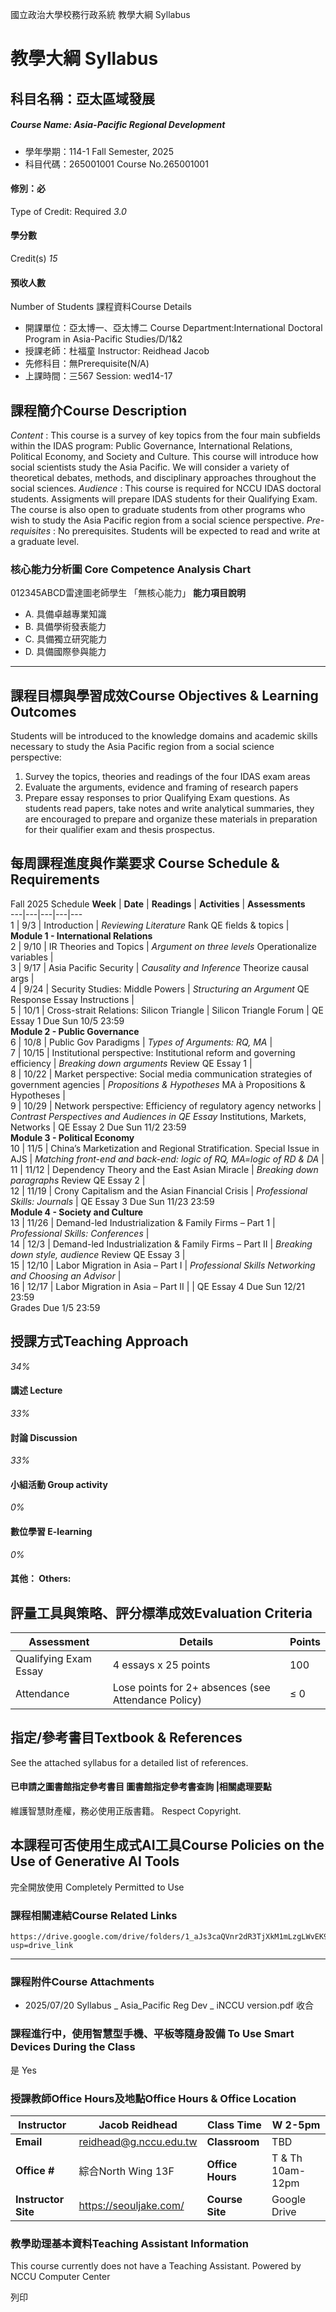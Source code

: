國立政治大學校務行政系統 教學大綱 Syllabus
# 教學大綱 Syllabus
##  科目名稱：亞太區域發展 
#####  Course Name: Asia-Pacific Regional Development
  * 學年學期：114-1 Fall Semester, 2025 
  * 科目代碼：265001001 Course No.265001001


#### 修別：必
Type of Credit: Required 
_3.0_
#### 學分數
Credit(s)
_15_
#### 預收人數
Number of Students
課程資料Course Details
  * 開課單位：亞太博一、亞太博二 Course Department:International Doctoral Program in Asia-Pacific Studies/D/1&2 
  * 授課老師：杜福童 Instructor: Reidhead Jacob 
  * 先修科目：無Prerequisite(N/A)
  * 上課時間：三567 Session: wed14-17


##  課程簡介Course Description
_Content_ : This course is a survey of key topics from the four main subfields within the IDAS program: Public Governance, International Relations, Political Economy, and Society and Culture. This course will introduce how social scientists study the Asia Pacific. We will consider a variety of theoretical debates, methods, and disciplinary approaches throughout the social sciences.
_Audience_ : This course is required for NCCU IDAS doctoral students. Assigments will prepare IDAS students for their Qualifying Exam. The course is also open to graduate students from other programs who wish to study the Asia Pacific region from a social science perspective.
_Pre-requisites_ : No prerequisites. Students will be expected to read and write at a graduate level.
###  核心能力分析圖 Core Competence Analysis Chart
012345ABCD雷達圖老師學生
「無核心能力」 
**能力項目說明**
  * A. 具備卓越專業知識
  * B. 具備學術發表能力
  * C. 具備獨立研究能力
  * D. 具備國際參與能力


* * *
##  課程目標與學習成效Course Objectives & Learning Outcomes 
Students will be introduced to the knowledge domains and academic skills necessary to study the Asia Pacific region from a social science perspective:
1. Survey the topics, theories and readings of the four IDAS exam areas
2. Evaluate the arguments, evidence and framing of research papers
3. Prepare essay responses to prior Qualifying Exam questions.
As students read papers, take notes and write analytical summaries, they are encouraged to prepare and organize these materials in preparation for their qualifier exam and thesis prospectus.
##  每周課程進度與作業要求 Course Schedule & Requirements
Fall 2025 Schedule
**Week** |  **Date** |  **Readings** |  **Activities** |  **Assessments**  
---|---|---|---|---  
1 |  9/3 |  Introduction |  _Reviewing Literature_ Rank QE fields & topics |   
**Module 1 - International Relations**  
2 |  9/10 |  IR Theories and Topics |  _Argument on three levels_ Operationalize variables |   
3 |  9/17 |  Asia Pacific Security |  _Causality and Inference_ Theorize causal args |   
4 |  9/24 |  Security Studies: Middle Powers |  _Structuring an Argument_ QE Response Essay Instructions |   
5 |  10/1 |  Cross-strait Relations: Silicon Triangle |  Silicon Triangle Forum |  QE Essay 1 Due Sun 10/5 23:59  
**Module 2 - Public Governance**  
6 |  10/8 |  Public Gov Paradigms |  _Types of Arguments: RQ, MA_ |   
7 |  10/15 |  Institutional perspective: Institutional reform and governing efficiency |  _Breaking down arguments_ Review QE Essay 1 |   
8 |  10/22 |  Market perspective: Social media communication strategies of government agencies |  _Propositions & Hypotheses_ MA à Propositions & Hypotheses |   
9 |  10/29 |  Network perspective: Efficiency of regulatory agency networks |  _Contrast Perspectives and Audiences in QE Essay_ Institutions, Markets, Networks |  QE Essay 2 Due Sun 11/2 23:59  
**Module 3 - Political Economy**  
10 |  11/5 |  China’s Marketization and Regional Stratification. Special Issue in AJS |  _Matching front-end and back-end: logic of RQ, MA=logic of RD & DA_ |   
11 |  11/12 |  Dependency Theory and the East Asian Miracle |  _Breaking down paragraphs_ Review QE Essay 2 |   
12 |  11/19 |  Crony Capitalism and the Asian Financial Crisis |  _Professional Skills: Journals_ |  QE Essay 3 Due Sun 11/23 23:59  
**Module 4 - Society and Culture**  
13 |  11/26 |  Demand-led Industrialization & Family Firms – Part 1 |  _Professional Skills: Conferences_ |   
14 |  12/3 |  Demand-led Industrialization & Family Firms – Part II |  _Breaking down style, audience_ Review QE Essay 3 |   
15 |  12/10 |  Labor Migration in Asia – Part I |  _Professional Skills Networking and Choosing an Advisor_ |   
16 |  12/17 |  Labor Migration in Asia – Part II |  |  QE Essay 4 Due Sun 12/21 23:59  
Grades Due 1/5 23:59  
##  授課方式Teaching Approach
_34%_
####  講述 Lecture
_33%_
####  討論 Discussion
_33%_
####  小組活動 Group activity
_0%_
####  數位學習 E-learning
_0%_
####  其他： Others:
##  評量工具與策略、評分標準成效Evaluation Criteria
**Assessment** |  **Details** |  **Points**  
---|---|---  
Qualifying Exam Essay |  4 essays x 25 points |  100  
Attendance |  Lose points for 2+ absences (see Attendance Policy) |  ≤ 0  
##  指定/參考書目Textbook & References
See the attached syllabus for a detailed list of references.
####  已申請之圖書館指定參考書目  圖書館指定參考書查詢 |相關處理要點
維護智慧財產權，務必使用正版書籍。 Respect Copyright.
##  本課程可否使用生成式AI工具Course Policies on the Use of Generative AI Tools
完全開放使用 Completely Permitted to Use
###  課程相關連結Course Related Links
```
https://drive.google.com/drive/folders/1_aJs3caQVnr2dR3TjXkM1mLzgLWvEK9F?usp=drive_link
```

* * *
###  課程附件Course Attachments
  * 2025/07/20 Syllabus _ Asia_Pacific Reg Dev _ iNCCU version.pdf  收合 


###  課程進行中，使用智慧型手機、平板等隨身設備 To Use Smart Devices During the Class
是  Yes
###  授課教師Office Hours及地點Office Hours & Office Location
**Instructor** |  Jacob Reidhead |  **Class Time** |  W 2-5pm  
---|---|---|---  
**Email** |  reidhead@g.nccu.edu.tw |  **Classroom** |  TBD  
**Office #** |  綜合North Wing 13F |  **Office Hours** |  T & Th 10am-12pm  
**Instructor Site** |  https://seouljake.com/ |  **Course Site** |  Google Drive  
###  教學助理基本資料Teaching Assistant Information
This course currently does not have a Teaching Assistant.
Powered by NCCU Computer Center
  
列印
